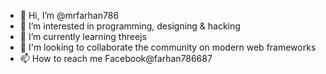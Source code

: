 - 👋 Hi, I’m @mrfarhan786
- 👀 I’m interested in programming, designing & hacking
- 🌱 I’m currently learning threejs
- 💞️ I'm looking to collaborate the community on modern web frameworks
- 📫 How to reach me Facebook@farhan786687

<!---
mrfarhan786/mrfarhan786 is a ✨ special ✨ repository because its `README.md` (this file) appears on your GitHub profile.
You can click the Preview link to take a look at your changes.
--->
